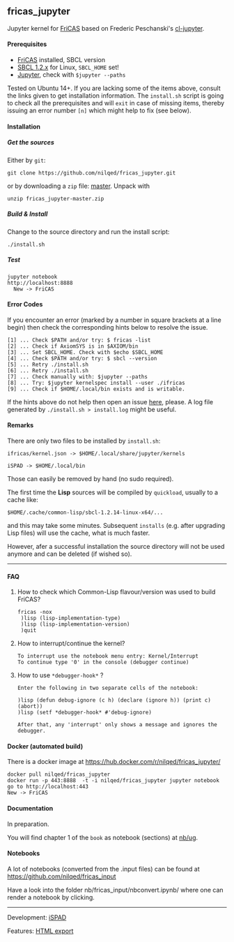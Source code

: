 ## fricas_jupyter

Jupyter kernel for [FriCAS](http://fricas.sourceforge.net/) based on
Frederic Peschanski's [cl-jupyter](https://github.com/fredokun/cl-jupyter).


#### Prerequisites

* [FriCAS](http://fricas.sourceforge.net/) installed, SBCL version 
* [SBCL 1.2.x](http://www.sbcl.org/) for Linux, `SBCL_HOME` set!
* [Jupyter](https://jupyter.org/), check with `$jupyter --paths`

Tested on Ubuntu 14+. If you are lacking some of the items above, consult the
links given to get installation information. The `install.sh` script
is going to check all the prerequisites and will `exit` in case of missing items,
thereby issuing an error number `[n]` which might help to fix (see below).

#### Installation

##### Get the sources

Either by `git`: 

    git clone https://github.com/nilqed/fricas_jupyter.git
 
or by downloading a `zip` file: 
[master](https://github.com/nilqed/fricas_jupyter/archive/master.zip).
Unpack with

    unzip fricas_jupyter-master.zip
    
    
##### Build & Install 

Change to the source directory and run the install script:

    ./install.sh
    

    
##### Test

    jupyter notebook 
    http://localhost:8888
      New -> FriCAS
      


#### Error Codes
If you encounter an error (marked by a number in square brackets at a line begin)
then check the corresponding hints below to resolve the issue.
                 
    [1] ... Check $PATH and/or try: $ fricas -list
    [2] ... Check if AxiomSYS is in $AXIOM/bin       
    [3] ... Set SBCL_HOME. Check with $echo $SBCL_HOME
    [4] ... Check $PATH and/or try: $ sbcl --version
    [5] ... Retry ./install.sh
    [6] ... Retry ./install.sh
    [7] ... Check manually with: $jupyter --paths
    [8] ... Try: $jupyter kernelspec install --user ./ifricas 
    [9] ... Check if $HOME/.local/bin exists and is writable.

    
If the hints above do not help then open an issue
[here](https://github.com/nilqed/fricas_jupyter/issues), please. 
A log file generated by `./install.sh > install.log` might be useful.


#### Remarks

There are only two files to be installed by `install.sh`:

    ifricas/kernel.json -> $HOME/.local/share/jupyter/kernels
    
    iSPAD -> $HOME/.local/bin
    
Those can easily be removed by hand (no sudo required). 

The first time the **Lisp** sources will be compiled by `quickload`, usually to
a cache like:

    $HOME/.cache/common-lisp/sbcl-1.2.14-linux-x64/...
   

and this may take some minutes. 
Subsequent `installs` (e.g. after upgrading Lisp files) will use the cache, what is
much faster. 

However, afer a successful installation the source directory will not be used anymore 
and can be deleted (if wished so).

---
#### FAQ

1. How to check which Common-Lisp flavour/version was used to build FriCAS?
    ```
    fricas -nox 
     )lisp (lisp-implementation-type)
     )lisp (lisp-implementation-version)
     )quit
    ```
    
2. How to interrupt/continue the kernel?
    ```
    To interrupt use the notebook menu entry: Kernel/Interrupt
    To continue type '0' in the console (debugger continue)
    ```

3. How to use `*debugger-hook*` ?
    ```
    Enter the following in two separate cells of the notebook:
    
    )lisp (defun debug-ignore (c h) (declare (ignore h)) (print c) (abort))
    )lisp (setf *debugger-hook* #'debug-ignore)
    
    After that, any 'interrupt' only shows a message and ignores the debugger.
    ```

#### Docker (automated build)
There is a docker image at https://hub.docker.com/r/nilqed/fricas_jupyter/


    docker pull nilqed/fricas_jupyter
    docker run -p 443:8888  -t -i nilqed/fricas_jupyter jupyter notebook
    go to http://localhost:443
    New -> FriCAS


#### Documentation
In preparation.

You will find chapter 1 of the `book` as notebook (sections) at
[nb/ug](https://github.com/nilqed/fricas_input). 


#### Notebooks 
A lot of notebooks (converted from the .input files) can be found at
https://github.com/nilqed/fricas_input

Have a look into the folder nb/fricas_input/nbconvert.ipynb/ where one
can render a notebook by clicking.


---
Development: [iSPAD](https://bitbucket.org/kfp/ispad) 

Features: [HTML export](http://kfp.bitbucket.org/tmp/version-0-9-2.html)